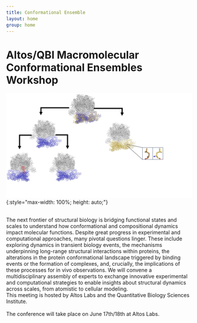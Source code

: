 ```yaml
---
title: Conformational Ensemble
layout: home
group: home
---
```


# Altos/QBI Macromolecular Conformational Ensembles Workshop

![Conference Logo logo](static/img/Conference_Figure.jpg){:style="max-width: 100%; height: auto;"}

<br>
The next frontier of structural biology is bridging functional states and scales to understand how conformational and compositional dynamics impact molecular functions. Despite great progress in experimental and computational approaches, many pivotal questions linger. These include exploring dynamics in transient biology events, the mechanisms underpinning long-range structural interactions within proteins, the alterations in the protein conformational landscape triggered by binding events or the formation of complexes, and, crucially, the implications of these processes for in vivo observations. We will convene a multidisciplinary assembly of experts to exchange innovative experimental and computational strategies to enable insights about structural dynamics across scales, from atomistic to cellular modeling. 
<br>
This meeting is hosted by Altos Labs and the Quantitative Biology Sciences Institute. 
<br>
<br>
The conference will take place on June 17th/18th at Altos Labs.





